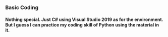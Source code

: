 ### Basic Coding
#### Nothing special. Just C# using Visual Studio 2019 as for the environment. But I guess I can practice my coding skill of Python using the material in it.
